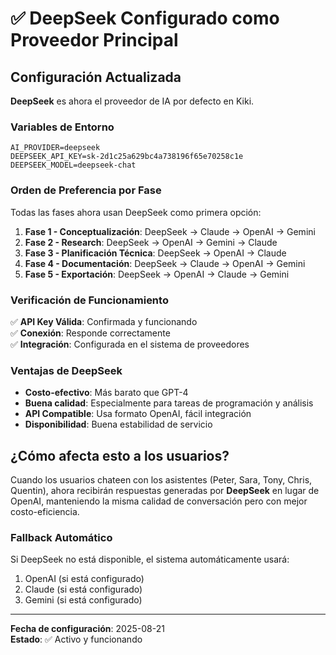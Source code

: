 # ✅ DeepSeek Configurado como Proveedor Principal

## Configuración Actualizada

**DeepSeek** es ahora el proveedor de IA por defecto en Kiki.

### Variables de Entorno
```env
AI_PROVIDER=deepseek
DEEPSEEK_API_KEY=sk-2d1c25a629bc4a738196f65e70258c1e
DEEPSEEK_MODEL=deepseek-chat
```

### Orden de Preferencia por Fase
Todas las fases ahora usan DeepSeek como primera opción:

1. **Fase 1 - Conceptualización**: DeepSeek → Claude → OpenAI → Gemini
2. **Fase 2 - Research**: DeepSeek → OpenAI → Gemini → Claude  
3. **Fase 3 - Planificación Técnica**: DeepSeek → OpenAI → Claude
4. **Fase 4 - Documentación**: DeepSeek → Claude → OpenAI → Gemini
5. **Fase 5 - Exportación**: DeepSeek → OpenAI → Claude → Gemini

### Verificación de Funcionamiento
✅ **API Key Válida**: Confirmada y funcionando  
✅ **Conexión**: Responde correctamente  
✅ **Integración**: Configurada en el sistema de proveedores

### Ventajas de DeepSeek
- **Costo-efectivo**: Más barato que GPT-4
- **Buena calidad**: Especialmente para tareas de programación y análisis
- **API Compatible**: Usa formato OpenAI, fácil integración
- **Disponibilidad**: Buena estabilidad de servicio

## ¿Cómo afecta esto a los usuarios?

Cuando los usuarios chateen con los asistentes (Peter, Sara, Tony, Chris, Quentin), ahora recibirán respuestas generadas por **DeepSeek** en lugar de OpenAI, manteniendo la misma calidad de conversación pero con mejor costo-eficiencia.

### Fallback Automático
Si DeepSeek no está disponible, el sistema automáticamente usará:
1. OpenAI (si está configurado)
2. Claude (si está configurado) 
3. Gemini (si está configurado)

---
**Fecha de configuración**: 2025-08-21  
**Estado**: ✅ Activo y funcionando